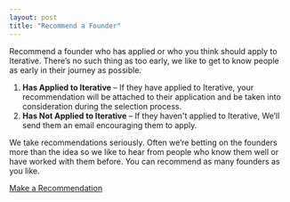 ```yaml
---
layout: post 
title: "Recommend a Founder"
---
```


Recommend a founder who has applied or who you think should apply to Iterative. There’s no such thing as too early, we like to get to know people as early in their journey as possible.

1. **Has Applied to Iterative** – If they have applied to Iterative, your recommendation will be attached to their application and be taken into consideration during the selection process. 
2. **Has Not Applied to Iterative** – If they haven't applied to Iterative, We’ll send them an email encouraging them to apply.

We take recommendations seriously. Often we’re betting on the founders more than the idea so we like to hear from people who know them well or have worked with them before. You can recommend as many founders as you like.

<a href="https://airtable.com/shra4vKK78PMXyRRS" class="btn btn-primary " tabindex="-1" role="button" aria-disabled="true" target="_blank">Make a Recommendation</a>